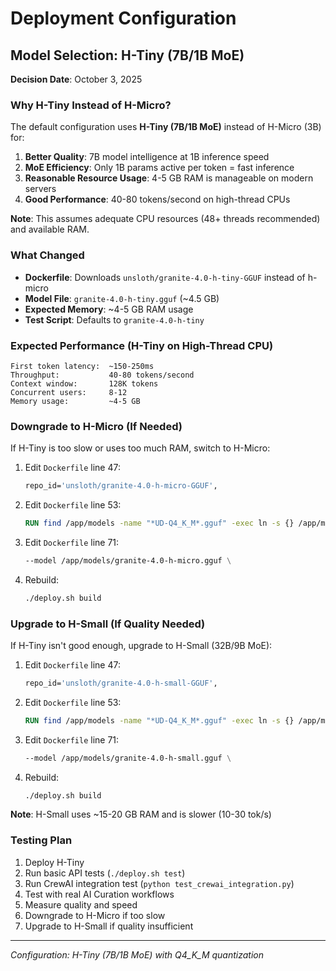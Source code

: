 # Deployment Configuration

## Model Selection: H-Tiny (7B/1B MoE)

**Decision Date**: October 3, 2025

### Why H-Tiny Instead of H-Micro?

The default configuration uses **H-Tiny (7B/1B MoE)** instead of H-Micro (3B) for:

1. **Better Quality**: 7B model intelligence at 1B inference speed
2. **MoE Efficiency**: Only 1B params active per token = fast inference
3. **Reasonable Resource Usage**: 4-5 GB RAM is manageable on modern servers
4. **Good Performance**: 40-80 tokens/second on high-thread CPUs

**Note**: This assumes adequate CPU resources (48+ threads recommended) and available RAM.

### What Changed

- **Dockerfile**: Downloads `unsloth/granite-4.0-h-tiny-GGUF` instead of h-micro
- **Model File**: `granite-4.0-h-tiny.gguf` (~4.5 GB)
- **Expected Memory**: ~4-5 GB RAM usage
- **Test Script**: Defaults to `granite-4.0-h-tiny`

### Expected Performance (H-Tiny on High-Thread CPU)

```
First token latency:  ~150-250ms
Throughput:           40-80 tokens/second
Context window:       128K tokens
Concurrent users:     8-12
Memory usage:         ~4-5 GB
```

### Downgrade to H-Micro (If Needed)

If H-Tiny is too slow or uses too much RAM, switch to H-Micro:

1. Edit `Dockerfile` line 47:
   ```dockerfile
   repo_id='unsloth/granite-4.0-h-micro-GGUF',
   ```

2. Edit `Dockerfile` line 53:
   ```dockerfile
   RUN find /app/models -name "*UD-Q4_K_M*.gguf" -exec ln -s {} /app/models/granite-4.0-h-micro.gguf \;
   ```

3. Edit `Dockerfile` line 71:
   ```dockerfile
   --model /app/models/granite-4.0-h-micro.gguf \
   ```

4. Rebuild:
   ```bash
   ./deploy.sh build
   ```

### Upgrade to H-Small (If Quality Needed)

If H-Tiny isn't good enough, upgrade to H-Small (32B/9B MoE):

1. Edit `Dockerfile` line 47:
   ```dockerfile
   repo_id='unsloth/granite-4.0-h-small-GGUF',
   ```

2. Edit `Dockerfile` line 53:
   ```dockerfile
   RUN find /app/models -name "*UD-Q4_K_M*.gguf" -exec ln -s {} /app/models/granite-4.0-h-small.gguf \;
   ```

3. Edit `Dockerfile` line 71:
   ```dockerfile
   --model /app/models/granite-4.0-h-small.gguf \
   ```

4. Rebuild:
   ```bash
   ./deploy.sh build
   ```

**Note**: H-Small uses ~15-20 GB RAM and is slower (10-30 tok/s)

### Testing Plan

1. Deploy H-Tiny
2. Run basic API tests (`./deploy.sh test`)
3. Run CrewAI integration test (`python test_crewai_integration.py`)
4. Test with real AI Curation workflows
5. Measure quality and speed
6. Downgrade to H-Micro if too slow
7. Upgrade to H-Small if quality insufficient

---

*Configuration: H-Tiny (7B/1B MoE) with Q4_K_M quantization*

